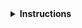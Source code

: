 <details>
<summary><strong>Instructions</strong></summary>

Thanks for contributing! :heart:

If this contribution is for instructor training, please email the link to this contribution to instructor.training@carpentries.org so we can record your progress. You've completed your contribution step for instructor checkout by submitting this contribution!

Keep in mind that **lesson maintainers are volunteers** and it may take them some time to
respond to your contribution. Although not all contributions can be incorporated into the lesson
materials, we appreciate your time and effort to improve the curriculum. If you have any questions
about the lesson maintenance process or would like to volunteer your time as a contribution
reviewer, please contact The Carpentries Team at team@carpentries.org.

You may delete these instructions from your comment.

\- The Carpentries
</details>
